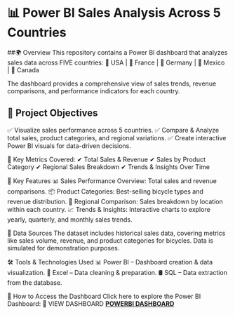# 📊 Power BI Sales Analysis Across 5 Countries

##🌍 Overview
This repository contains a Power BI dashboard that analyzes sales data across FIVE countries:
📍 USA | 📍 France | 📍 Germany | 📍 Mexico | 📍 Canada

The dashboard provides a comprehensive view of sales trends, revenue comparisons, and performance indicators for each country.

## 🎯 Project Objectives
✅ Visualize sales performance across 5 countries.
✅ Compare & Analyze total sales, product categories, and regional variations.
✅ Create interactive Power BI visuals for data-driven decisions.

🔹 Key Metrics Covered:
✔ Total Sales & Revenue
✔ Sales by Product Category
✔ Regional Sales Breakdown
✔ Trends & Insights Over Time

🚀 Key Features
📊 Sales Performance Overview: Total sales and revenue comparisons.
📦 Product Categories: Best-selling bicycle types and revenue distribution.
📍 Regional Comparison: Sales breakdown by location within each country.
📈 Trends & Insights: Interactive charts to explore yearly, quarterly, and monthly sales trends.

🔗 Data Sources
The dataset includes historical sales data, covering metrics like sales volume, revenue, and product categories for bicycles.
Data is simulated for demonstration purposes.

🛠 Tools & Technologies Used
📊 Power BI – Dashboard creation & data visualization.
📑 Excel – Data cleaning & preparation.
🛢 SQL – Data extraction from the database.

📌 How to Access the Dashboard
Click here to explore the Power BI Dashboard:
🔗 VIEW DASHBOARD **[POWERBI DASHBOARD](https://app.powerbi.com/links/rcD0BHTwBC?ctid=73398a8a-1bd5-47d0-a76c-cc59d4343b72&pbi_source=linkShare&bookmarkGuid=e472434d-9c48-4b17-8759-5cfe628aca3f)** 
